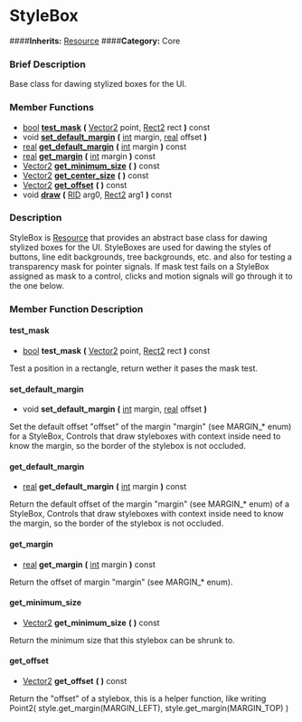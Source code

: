 #  StyleBox  
####**Inherits:** [Resource](class_resource)
####**Category:** Core

###  Brief Description  
Base class for dawing stylized boxes for the UI.

###  Member Functions 
  * [bool](class_bool)  **[test&#95;mask](#test_mask)**  **(** [Vector2](class_vector2) point, [Rect2](class_rect2) rect  **)** const
  * void  **[set&#95;default&#95;margin](#set_default_margin)**  **(** [int](class_int) margin, [real](class_real) offset  **)**
  * [real](class_real)  **[get&#95;default&#95;margin](#get_default_margin)**  **(** [int](class_int) margin  **)** const
  * [real](class_real)  **[get&#95;margin](#get_margin)**  **(** [int](class_int) margin  **)** const
  * [Vector2](class_vector2)  **[get&#95;minimum&#95;size](#get_minimum_size)**  **(** **)** const
  * [Vector2](class_vector2)  **[get&#95;center&#95;size](#get_center_size)**  **(** **)** const
  * [Vector2](class_vector2)  **[get&#95;offset](#get_offset)**  **(** **)** const
  * void  **[draw](#draw)**  **(** [RID](class_rid) arg0, [Rect2](class_rect2) arg1  **)** const

###  Description  
StyleBox is [Resource](class_resource) that provides an abstract base class for dawing stylized boxes for the UI. StyleBoxes are used for dawing the styles of buttons, line edit backgrounds, tree backgrounds, etc. and also for testing a transparency mask for pointer signals. If mask test fails on a StyleBox assigned as mask to a control, clicks and motion signals will go through it to the one below.

###  Member Function Description  

#### <a name="test_mask">test_mask</a>
  * [bool](class_bool)  **test&#95;mask**  **(** [Vector2](class_vector2) point, [Rect2](class_rect2) rect  **)** const

Test a position in a rectangle, return wether it pases the mask test.

#### <a name="set_default_margin">set_default_margin</a>
  * void  **set&#95;default&#95;margin**  **(** [int](class_int) margin, [real](class_real) offset  **)**

Set the default offset "offset" of the margin "margin" (see MARGIN_* enum) for a StyleBox, Controls that draw styleboxes with context inside need to know the margin, so the border of the stylebox is not occluded.

#### <a name="get_default_margin">get_default_margin</a>
  * [real](class_real)  **get&#95;default&#95;margin**  **(** [int](class_int) margin  **)** const

Return the default offset of the margin "margin" (see MARGIN_* enum) of a StyleBox, Controls that draw styleboxes with context inside need to know the margin, so the border of the stylebox is not occluded.

#### <a name="get_margin">get_margin</a>
  * [real](class_real)  **get&#95;margin**  **(** [int](class_int) margin  **)** const

Return the offset of margin "margin" (see MARGIN_* enum).

#### <a name="get_minimum_size">get_minimum_size</a>
  * [Vector2](class_vector2)  **get&#95;minimum&#95;size**  **(** **)** const

Return the minimum size that this stylebox can be shrunk to.

#### <a name="get_offset">get_offset</a>
  * [Vector2](class_vector2)  **get&#95;offset**  **(** **)** const

Return the "offset" of a stylebox, this is a helper function, like writing Point2( style.get_margin(MARGIN_LEFT), style.get_margin(MARGIN_TOP) )
